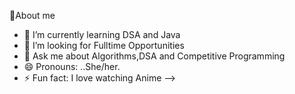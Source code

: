  💫About me 


- 🌱 I’m currently learning DSA and Java 
- 🤔 I’m looking for Fulltime Opportunities
- 💬 Ask me about Algorithms,DSA and Competitive Programming
- 😄 Pronouns: ..She/her.
- ⚡ Fun fact: I love watching Anime
-->
